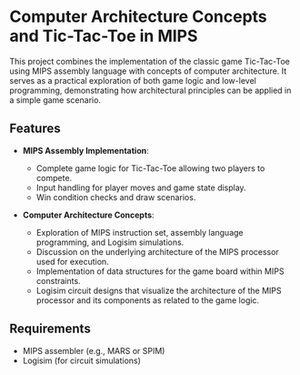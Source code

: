 # Computer Architecture Concepts and Tic-Tac-Toe in MIPS

This project combines the implementation of the classic game Tic-Tac-Toe using MIPS assembly language with concepts of computer architecture. It serves as a practical exploration of both game logic and low-level programming, demonstrating how architectural principles can be applied in a simple game scenario.

## Features

- **MIPS Assembly Implementation**:
  - Complete game logic for Tic-Tac-Toe allowing two players to compete.
  - Input handling for player moves and game state display.
  - Win condition checks and draw scenarios.

- **Computer Architecture Concepts**:
  - Exploration of MIPS instruction set, assembly language programming, and Logisim simulations.
  - Discussion on the underlying architecture of the MIPS processor used for execution.
  - Implementation of data structures for the game board within MIPS constraints.
  - Logisim circuit designs that visualize the architecture of the MIPS processor and its components as related to the game logic.

## Requirements

- MIPS assembler (e.g., MARS or SPIM)
- Logisim (for circuit simulations)
